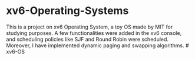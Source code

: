 # xv6-Operating-Systems

This is a project on xv6 Operating System, a toy OS made by MIT for studying purposes. A few functionalities were added in the xv6 console, and scheduling policies like SJF and Round Robin were scheduled. Moreover, I have implemented dynamic paging and swapping algorithms.
#   x v 6 - O S  
 